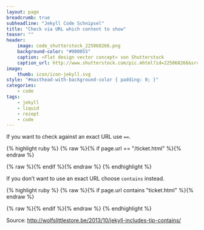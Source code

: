 ```yaml
---
layout: page
breadcrumb: true
subheadline: "Jekyll Code Schnipsel"
title: "Check via URL which content to show"
teaser: ""
header:
    image: code_shutterstock_225068266.png
    background-color: "#900055"
    caption: »Flat design vector concept« von Shutterstock
    caption_url: http://www.shutterstock.com/pic.mhtml?id=225068266&src=id
image:
    thumb: icon/icon-jekyll.svg
style: "#masthead-with-background-color { padding: 0; }"
categories:
    - code
tags:
    - jekyll
    - liquid
    - rezept
    - code
---
```

If you want to check against an exact URL use `==`.

{% highlight ruby %}
{% raw %}{% if page.url == "/ticket.html" %}{% endraw %}
<!-- content here -->
{% raw %}{% endif %}{% endraw %}
{% endhighlight %}

If you don’t want to use an exact URL choose `contains` instead.

{% highlight ruby %}
{% raw %}{% if page.url contains "ticket.html" %}{% endraw %}
<!-- content here -->
{% raw %}{% endif %}{% endraw %}
{% endhighlight %}



Source: <http://wolfslittlestore.be/2013/10/jekyll-includes-tip-contains/>